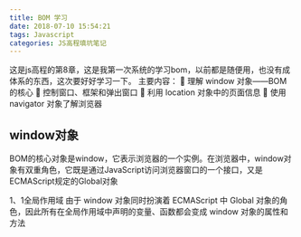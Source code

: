 ```yaml
---
title: BOM 学习
date: 2018-07-10 15:54:21
tags: Javascript
categories: JS高程填坑笔记
---
```

这是js高程的第8章，这是我第一次系统的学习bom，以前都是随便用，也没有成体系的东西，这次要好好学习一下。
主要内容：
 理解 window 对象——BOM 的核心 
 控制窗口、框架和弹出窗口
 利用 location 对象中的页面信息 
 使用 navigator 对象了解浏览器

## window对象
BOM的核心对象是window，它表示浏览器的一个实例。在浏览器中，window对象有双重角色，它既是通过JavaScript访问浏览器窗口的一个接口，又是ECMAScript规定的Global对象

1、1全局作用域
由于 window 对象同时扮演着 ECMAScript 中 Global 对象的角色，因此所有在全局作用域中声明的变量、函数都会变成 window 对象的属性和方法
